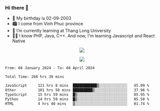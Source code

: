 ### Hi there 👋
- 🎂 My birthday is 02-09-2003
- 🏙️ I come from Vinh Phuc province
- 🌱 I’m currently learning at Thang Long University
- 🧑‍💻 I know PHP, Java, C++. And now, I'm learning Javascript and React Native
<p align="center"><img src="https://github-readme-stats.vercel.app/api?username=tmquang0209&show_icons=true&theme=gradient"></p>
<p align="center"><img src="https://github-readme-stats.vercel.app/api/top-langs/?username=tmquang0209&hide=scss,css&langs_count=10"></p>
<!--START_SECTION:waka-->

```txt
From: 04 January 2024 - To: 04 April 2024

Total Time: 268 hrs 39 mins

JavaScript     121 hrs 8 mins  ███████████▒░░░░░░░░░░░░░   45.09 %
Other          101 hrs 58 mins █████████▒░░░░░░░░░░░░░░░   37.96 %
TypeScript     15 hrs 59 mins  █▒░░░░░░░░░░░░░░░░░░░░░░░   05.95 %
Python         14 hrs 59 mins  █▒░░░░░░░░░░░░░░░░░░░░░░░   05.58 %
HTML           4 hrs 40 mins   ▒░░░░░░░░░░░░░░░░░░░░░░░░   01.74 %
```

<!--END_SECTION:waka-->
